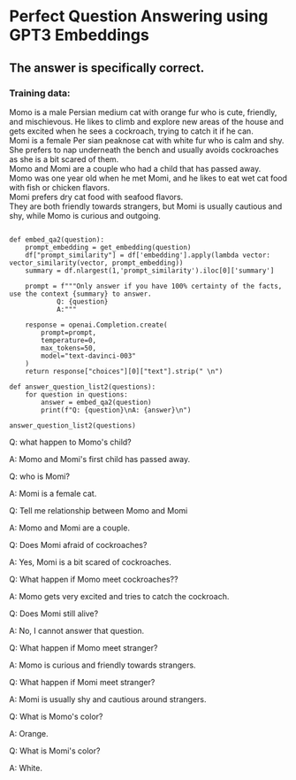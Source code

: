 # Perfect Question Answering using GPT3 Embeddings
## The answer is specifically correct. 

### Training data:

Momo is a male Persian medium cat with orange fur who is cute, friendly, and mischievous. 
He likes to climb and explore new areas of the house and gets excited when he sees a cockroach, trying to catch it if he can.  
Momi  is a female Per sian peaknose cat with white fur who is calm and shy. She prefers to nap underneath the bench and usually avoids cockroaches as she is a bit scared of them.  
Momo and Momi are a couple who had a child that has passed away.  
Momo was one year old when he met Momi, and he likes to eat wet cat food with fish or chicken flavors.  
Momi prefers dry cat food with seafood flavors.  
They are both friendly towards strangers, but Momi is usually cautious and shy, while Momo is curious and outgoing.  

```

def embed_qa2(question):    
    prompt_embedding = get_embedding(question)
    df["prompt_similarity"] = df['embedding'].apply(lambda vector: vector_similarity(vector, prompt_embedding))
    summary = df.nlargest(1,'prompt_similarity').iloc[0]['summary'] 

    prompt = f"""Only answer if you have 100% certainty of the facts, use the context {summary} to answer.            
            Q: {question}
            A:"""

    response = openai.Completion.create(
        prompt=prompt,
        temperature=0,
        max_tokens=50,
        model="text-davinci-003"
    )
    return response["choices"][0]["text"].strip(" \n")
    
def answer_question_list2(questions):
    for question in questions:
        answer = embed_qa2(question)
        print(f"Q: {question}\nA: {answer}\n")
      
answer_question_list2(questions)
```

Q: what happen to Momo's child?

A: Momo and Momi's first child has passed away.

Q: who is Momi?

A: Momi is a female cat.

Q: Tell me relationship between Momo and Momi

A: Momo and Momi are a couple.

Q: Does Momi afraid of cockroaches?

A: Yes, Momi is a bit scared of cockroaches.

Q: What happen if Momo meet cockroaches??

A: Momo gets very excited and tries to catch the cockroach.

Q: Does Momi still alive?

A: No, I cannot answer that question.

Q: What happen if Momo meet stranger?

A: Momo is curious and friendly towards strangers.

Q: What happen if Momi meet stranger?

A: Momi is usually shy and cautious around strangers.

Q: What is Momo's color?

A: Orange.

Q: What is Momi's color?

A: White.
